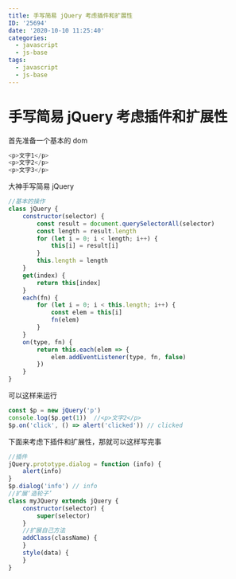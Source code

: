 ```yaml
---
title: 手写简易 jQuery 考虑插件和扩展性
ID: '25694'
date: '2020-10-10 11:25:40'
categories:
  - javascript
  - js-base
tags:
  - javascript
  - js-base
---
```


# 手写简易 jQuery 考虑插件和扩展性

首先准备一个基本的 dom

``` js 
<p>文字1</p>
<p>文字2</p>
<p>文字3</p>
```

大神手写简易 jQuery

``` js 
//基本的操作
class jQuery {
    constructor(selector) {
        const result = document.querySelectorAll(selector)
        const length = result.length
        for (let i = 0; i < length; i++) {
            this[i] = result[i]
        }
        this.length = length
    }
    get(index) {
        return this[index]
    }
    each(fn) {
        for (let i = 0; i < this.length; i++) {
            const elem = this[i]
            fn(elem)
        }
    }
    on(type, fn) {
        return this.each(elem => {
            elem.addEventListener(type, fn, false)
        })
    }
}
```

可以这样来运行

``` js 
const $p = new jQuery('p')
console.log($p.get(1))  //<p>​文字2​</p>​
$p.on('click', () => alert('clicked')) // clicked
```

下面来考虑下插件和扩展性，那就可以这样写完事

``` js 
//插件
jQuery.prototype.dialog = function (info) {
    alert(info)
}
$p.dialog('info') // info
//扩展‘造轮子’
class myJQuery extends jQuery {
    constructor(selector) {
        super(selector)
    }
    //扩展自己方法
    addClass(className) {
    }
    style(data) {
    }
}
```
 
 
 
 
 
 
 
 
 
 
 
 
 
 
 
 
 
 
 
 
 
 
 
 
